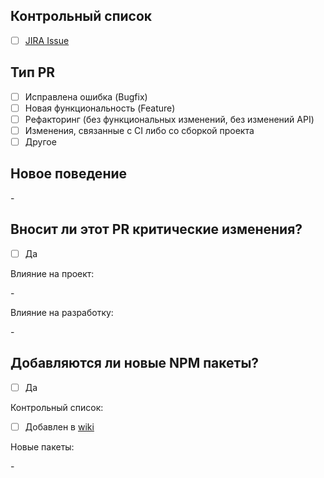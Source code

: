 <!--

Название PR'a должно выглядеть следующим образом:

FRONTEND-0: <НАЗВАНИЕ>

(Где указано заменит есть "-" которые так же нужно удалить)

-->

## Контрольный список

-   [ ] [JIRA Issue](https://rbkmoney.atlassian.net/browse/FRONTEND-0)

## Тип PR

<!-- Отметьте тот, который относится к данному PR, используя "x". -->

-   [ ] Исправлена ошибка (Bugfix)
-   [ ] Новая функциональность (Feature)
-   [ ] Рефакторинг (без функциональных изменений, без изменений API)
-   [ ] Изменения, связанные с CI либо со сборкой проекта
-   [ ] Другое
        <!-- ЗАМЕНИТЬ НА КАКОЕ ИМЕННО ИЗМЕНЕНИЕ (ОБНОВЛЕНИЕ ДОКИ И Т.Д.) -->

## Новое поведение

<!-- Какие изменения вносит этот PR? -->

<!-- <ЗАМЕНИТЬ ОПИСАНИЕ> -->-

<!-- <ЗАМЕНИТЬ ДОПОЛНИТЕЛЬНУЮ ИНФОРМАЦИЮ> -->

## Вносит ли этот PR критические изменения?

<!-- Breaking Changes -->

-   [ ] Да

Влияние на проект:

<!-- <ЗАМЕНИТЬ СТРОКУ НА ОПИСАНИЕ> -->-

Влияние на разработку:

<!-- <ЗАМЕНИТЬ СТРОКУ НА ОПИСАНИЕ> -->-

## Добавляются ли новые NPM пакеты?

-   [ ] Да

Контрольный список:

-   [ ] Добавлен в [wiki]()

Новые пакеты:

<!-- ЗАМЕНИТЬ НА
- <НАЗВАНИЕ ПАКЕТА> - <ЕГО ОПИСАНИЕ>
- ...
-->-
